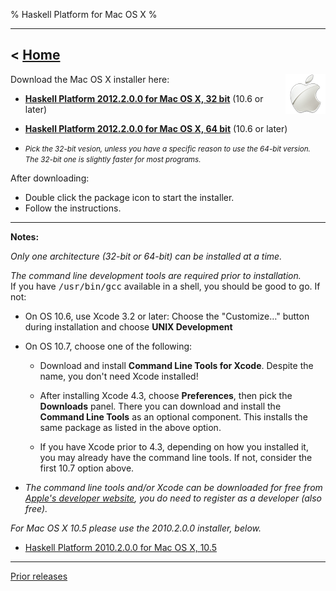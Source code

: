 % Haskell Platform for Mac OS X
%

-------------------------------
< [Home]
-------------------------------

[Home]: index.html

<img style="float:right;" src="images/OS_X-Logo.png" />
Download the Mac OS X installer here:

* **<a href="http://lambda.haskell.org/platform/download/2012.2.0.0/Haskell%20Platform%202012.2.0.0%2032bit.pkg" onClick="javascript: pageTracker._trackPageview('/downloads/mac'); ">Haskell Platform 2012.2.0.0 for Mac OS X, 32 bit</a>** (10.6 or later)

* **<a href="http://lambda.haskell.org/platform/download/2012.2.0.0/Haskell%20Platform%202012.2.0.0%2064bit.pkg" onClick="javascript: pageTracker._trackPageview('/downloads/mac'); "> Haskell Platform 2012.2.0.0 for Mac OS X, 64 bit</a>** (10.6 or later)

* <small>*Pick the 32-bit vesion, unless you have a specific reason to use the 64-bit version.<br />The 32-bit one is slightly faster for most programs.*</small>

After downloading:

* Double click the package icon to start the installer.
* Follow the instructions.

----

**Notes:**

*Only one architecture (32-bit or 64-bit) can be installed at a time.*

*The command line development tools are required prior to installation.*
<br />If you have <tt>/usr/bin/gcc</tt> available in a shell, you should be good to go. If not:

  * On OS 10.6, use Xcode 3.2 or later: Choose the "Customize…" button during installation and choose **UNIX Development**

  * On OS 10.7, choose one of the following:

    * Download and install **Command Line Tools for Xcode**.
      Despite the name, you don't need Xcode installed!

    * After installing Xcode 4.3, choose **Preferences**, then
      pick the **Downloads** panel. There you can download and
      install the **Command Line Tools** as an optional component.
      This installs the same package as listed in the above option.

    * If you have Xcode prior to 4.3, depending on how you installed it,
      you may already have the command line tools. If not, consider the
      first 10.7 option above.

  * *The command line tools and/or Xcode can be downloaded for free
    from [Apple's developer website](http://developer.apple.com), you
    do need to register as a developer (also free).*


<i>For Mac OS X 10.5 please use the 2010.2.0.0 installer, below.</i>

* <a href="http://lambda.haskell.org/platform/download/2010.2.0.0/haskell-platform-2010.2.0.0.i386.dmg" onClick="javascript: pageTracker._trackPageview('/downloads/mac/old'); ">Haskell Platform 2010.2.0.0 for Mac OS X, 10.5</a>

--------

[Prior releases](prior.html)


